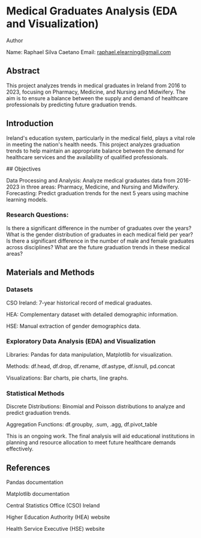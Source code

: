 # Medical Graduates Analysis (EDA and Visualization)

Author

Name: Raphael Silva Caetano
Email: raphael.elearning@gmail.com

## Abstract

This project analyzes trends in medical graduates in Ireland from 2016 to 2023, focusing on Pharmacy, Medicine, and Nursing and Midwifery. The aim is to ensure a balance between the supply and demand of healthcare professionals by predicting future graduation trends.

## Introduction

Ireland's education system, particularly in the medical field, plays a vital role in meeting the nation's health needs. This project analyzes graduation trends to help maintain an appropriate balance between the demand for healthcare services and the availability of qualified professionals.

## Objectives

Data Processing and Analysis: Analyze medical graduates data from 2016-2023 in three areas: Pharmacy, Medicine, and Nursing and Midwifery.
Forecasting: Predict graduation trends for the next 5 years using machine learning models.

### Research Questions:

Is there a significant difference in the number of graduates over the years?
What is the gender distribution of graduates in each medical field per year?
Is there a significant difference in the number of male and female graduates across disciplines?
What are the future graduation trends in these medical areas?

## Materials and Methods

### Datasets

CSO Ireland: 7-year historical record of medical graduates.

HEA: Complementary dataset with detailed demographic information.

HSE: Manual extraction of gender demographics data.

### Exploratory Data Analysis (EDA) and Visualization

Libraries: Pandas for data manipulation, Matplotlib for visualization.

Methods: df.head, df.drop, df.rename, df.astype, df.isnull, pd.concat

Visualizations: Bar charts, pie charts, line graphs.

### Statistical Methods

Discrete Distributions: Binomial and Poisson distributions to analyze and predict graduation trends.

Aggregation Functions: df.groupby, .sum, .agg, df.pivot_table


This is an ongoing work. The final analysis will aid educational institutions in planning and resource allocation to meet future healthcare demands effectively.

## References

Pandas documentation

Matplotlib documentation

Central Statistics Office (CSO) Ireland

Higher Education Authority (HEA) website

Health Service Executive (HSE) website
